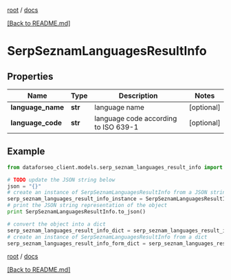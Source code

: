 [root](./../ "root") / [docs](./ "docs")

[[Back to README.md]](./../README.md "[Back to README.md]")

# SerpSeznamLanguagesResultInfo

## Properties

Name | Type | Description | Notes
------------ | ------------- | ------------- | -------------
**language_name** | **str** | language name | [optional]
**language_code** | **str** | language code according to ISO 639-1 | [optional]

## Example

```python
from dataforseo_client.models.serp_seznam_languages_result_info import SerpSeznamLanguagesResultInfo

# TODO update the JSON string below
json = "{}"
# create an instance of SerpSeznamLanguagesResultInfo from a JSON string
serp_seznam_languages_result_info_instance = SerpSeznamLanguagesResultInfo.from_json(json)
# print the JSON string representation of the object
print SerpSeznamLanguagesResultInfo.to_json()

# convert the object into a dict
serp_seznam_languages_result_info_dict = serp_seznam_languages_result_info_instance.to_dict()
# create an instance of SerpSeznamLanguagesResultInfo from a dict
serp_seznam_languages_result_info_form_dict = serp_seznam_languages_result_info.from_dict(serp_seznam_languages_result_info_dict)
```

  

[root](./../ "root") / [docs](./ "docs")

[[Back to README.md]](./../README.md "[Back to README.md]")